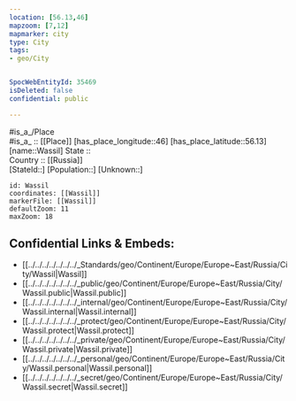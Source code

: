 ```yaml
---
location: [56.13,46] 
mapzoom: [7,12] 
mapmarker: city 
type: City
tags:
- geo/City


SpocWebEntityId: 35469
isDeleted: false
confidential: public

---
```

#is_a_/Place  
#is_a_ :: [[Place]] 
[has_place_longitude::46] 
[has_place_latitude::56.13] 
[name::Wassil] 
State ::  
Country :: [[Russia]]  
[StateId::] 
[Population::] 
[Unknown::] 


```leaflet
id: Wassil
coordinates: [[Wassil]] 
markerFile: [[Wassil]] 
defaultZoom: 11 
maxZoom: 18
```


## Confidential Links & Embeds: 
- [[../../../../../../../_Standards/geo/Continent/Europe/Europe~East/Russia/City/Wassil|Wassil]] 
- [[../../../../../../../_public/geo/Continent/Europe/Europe~East/Russia/City/Wassil.public|Wassil.public]] 
- [[../../../../../../../_internal/geo/Continent/Europe/Europe~East/Russia/City/Wassil.internal|Wassil.internal]] 
- [[../../../../../../../_protect/geo/Continent/Europe/Europe~East/Russia/City/Wassil.protect|Wassil.protect]] 
- [[../../../../../../../_private/geo/Continent/Europe/Europe~East/Russia/City/Wassil.private|Wassil.private]] 
- [[../../../../../../../_personal/geo/Continent/Europe/Europe~East/Russia/City/Wassil.personal|Wassil.personal]] 
- [[../../../../../../../_secret/geo/Continent/Europe/Europe~East/Russia/City/Wassil.secret|Wassil.secret]] 
